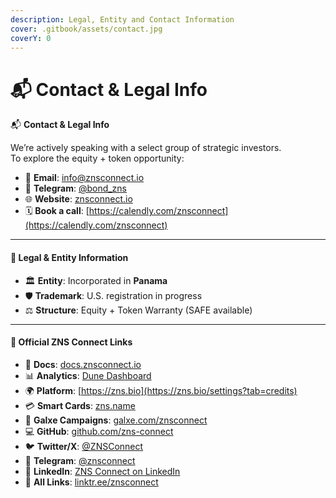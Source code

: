 ```yaml
---
description: Legal, Entity and Contact Information
cover: .gitbook/assets/contact.jpg
coverY: 0
---
```


# 📬 Contact & Legal Info

📬 **Contact & Legal Info**

We’re actively speaking with a select group of strategic investors.\
To explore the equity + token opportunity:

* 📧 **Email**: [info@znsconnect.io](mailto:info@znsconnect.io)
* 💬 **Telegram**: [@bond\_zns](https://t.me/bond_zns)
* 🌐 **Website**: [znsconnect.io](https://znsconnect.io/)
* 🗓️ **Book a call**: [https://calendly.com/znsconnect](https://calendly.com/znsconnect)

***

#### 🧾 **Legal & Entity Information**

* 🏛 **Entity**: Incorporated in **Panama**
* 🛡 **Trademark**: U.S. registration in progress
* ⚖️ **Structure**: Equity + Token Warranty (SAFE available)

***

#### 🔗 **Official ZNS Connect Links**

* 🧠 **Docs**: [docs.znsconnect.io](https://docs.znsconnect.io/)
* 📊 **Analytics**: [Dune Dashboard](https://dune.com/zns/zns-connect)
* 🌍 **Platform**: [https://zns.bio](https://zns.bio/settings?tab=credits)
* 💳 **Smart Cards**: [zns.name](https://zns.name/)
* 👥 **Galxe Campaigns**: [galxe.com/znsconnect](https://galxe.com/znsconnect)
* 💻 **GitHub**: [github.com/zns-connect](https://github.com/zns-connect)
* 🐦 **Twitter/X**: [@ZNSConnect](https://twitter.com/ZNSConnect)
* 📣 **Telegram**: [@znsconnect](https://t.me/znsconnect)
* 💼 **LinkedIn**: [ZNS Connect on LinkedIn](https://www.linkedin.com/company/zns-connect/)
* 🔗 **All Links**: [linktr.ee/znsconnect](https://linktr.ee/znsconnect)
